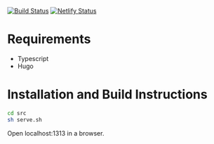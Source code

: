 [![Build Status](https://travis-ci.com/APlagman/AlexPlagman.com.svg?branch=master)](https://travis-ci.com/APlagman/AlexPlagman.com)
[![Netlify Status](https://api.netlify.com/api/v1/badges/37ea850f-8c42-42af-84ce-8305756f6ac3/deploy-status)](https://app.netlify.com/sites/ecstatic-tesla-0466be/deploys)

# Requirements

* Typescript
* Hugo

# Installation and Build Instructions

```bash
cd src
sh serve.sh
```
Open localhost:1313 in a browser.
